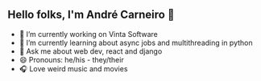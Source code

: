 ## Hello folks, I'm André Carneiro 👋

- 🔭 I’m currently working on Vinta Software
- 🌱 I’m currently learning about async jobs and multithreading in python
- 💬 Ask me about web dev, react and django
- 😄 Pronouns: he/his - they/their
- 🎧 Love weird music and movies

<!--
**andreneto/andreneto** is a ✨ _special_ ✨ repository because its `README.md` (this file) appears on your GitHub profile.

Here are some ideas to get you started:



-->
